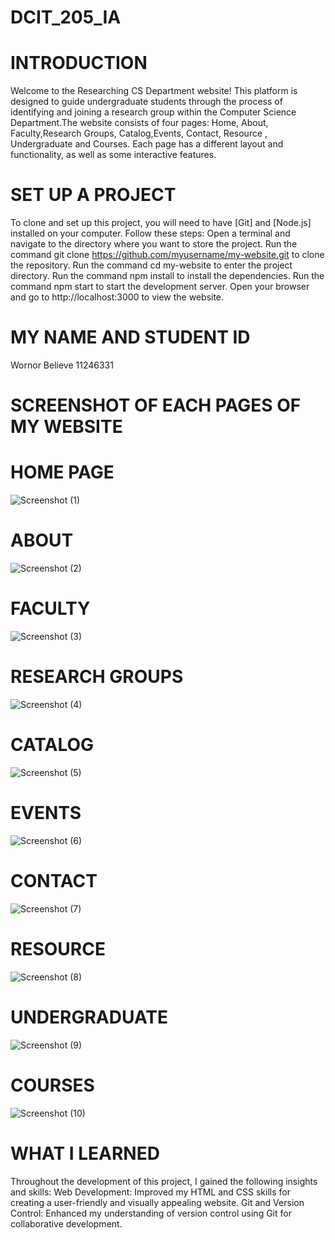 # DCIT_205_IA
# INTRODUCTION
Welcome to the Researching CS Department website! This platform is designed to guide undergraduate students through the process of identifying and joining a research group within the Computer Science Department.The website consists of four pages: Home, About, Faculty,Research Groups, Catalog,Events, Contact, Resource , Undergraduate and Courses. Each page has a different layout and functionality, as well as some interactive features. 

# SET UP A PROJECT
To clone and set up this project, you will need to have [Git] and [Node.js] installed on your computer. Follow these steps:
Open a terminal and navigate to the directory where you want to store the project.
Run the command git clone https://github.com/myusername/my-website.git to clone the repository.
Run the command cd my-website to enter the project directory.
Run the command npm install to install the dependencies.
Run the command npm start to start the development server.
Open your browser and go to http://localhost:3000 to view the website.

# MY NAME AND STUDENT ID
Wornor Believe  11246331

# SCREENSHOT OF EACH PAGES OF MY WEBSITE
# HOME PAGE
![Screenshot (1)](https://github.com/Believe-wr/11246331_DCIT205-IA/assets/151064445/6c033efc-a5dc-4228-86b4-291fa253f07d)
# ABOUT
![Screenshot (2)](https://github.com/Believe-wr/11246331_DCIT205-IA/assets/151064445/990d11bc-2353-41a1-8915-451556efbbe9)
# FACULTY
![Screenshot (3)](https://github.com/Believe-wr/11246331_DCIT205-IA/assets/151064445/e07a3811-507b-4215-b0a9-bac2800b8126)
# RESEARCH GROUPS 
![Screenshot (4)](https://github.com/Believe-wr/11246331_DCIT205-IA/assets/151064445/0b03461b-e7ed-4a80-87e8-b0bc3b51194c)
# CATALOG
![Screenshot (5)](https://github.com/Believe-wr/11246331_DCIT205-IA/assets/151064445/01195f6f-b85c-47f6-8185-a67dcf47a313)
# EVENTS
![Screenshot (6)](https://github.com/Believe-wr/11246331_DCIT205-IA/assets/151064445/5ba57ff3-dad1-433b-99ac-f79369a52bef)
# CONTACT
![Screenshot (7)](https://github.com/Believe-wr/11246331_DCIT205-IA/assets/151064445/63ccf17d-ed63-426c-b769-64118ad0a9be)
# RESOURCE
![Screenshot (8)](https://github.com/Believe-wr/11246331_DCIT205-IA/assets/151064445/6cde9409-94ae-43f8-8ce0-f32a032ab949)
# UNDERGRADUATE
![Screenshot (9)](https://github.com/Believe-wr/11246331_DCIT205-IA/assets/151064445/4855b0db-2bc9-47a3-9f75-fb8978e17cc4)
# COURSES
![Screenshot (10)](https://github.com/Believe-wr/11246331_DCIT205-IA/assets/151064445/8bfff7ab-8343-409f-a84a-45b65819adb8)

# WHAT I LEARNED 
Throughout the development of this project, I gained the following insights and skills:
Web Development: Improved my HTML and CSS skills for creating a user-friendly and visually appealing website.
Git and Version Control: Enhanced my understanding of version control using Git for collaborative development.









